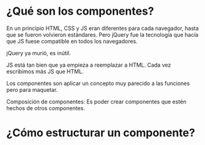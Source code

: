# ¿Qué son los componentes?
En un principio HTML, CSS y JS eran diferentes para cada navegador, hasta que se fueron volvieron estándares. Pero jQuery fue la tecnología que hacía que JS fuese compatible en todos los navegadores.

jQuery ya murió, es inútil.

JS está tan bien que ya empieza a reemplazar a HTML. Cada vez escribimos más JS que HTML.

Los componentes son aplicar un concepto muy parecido a las funciones pero para maquetar.

Composición de componentes: Es poder crear componentes que estén hechos de otros componentes.

# ¿Cómo estructurar un componente?
